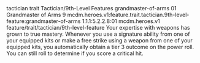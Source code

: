 <ability>
  <metadata>
    <class>tactician</class>
    <feature_type>trait</feature_type>
    <file_dpath>Tactician/9th-Level Features</file_dpath>
    <item_id>grandmaster-of-arms</item_id>
    <item_index>01</item_index>
    <item_name>Grandmaster of Arms</item_name>
    <level>9</level>
    <scc>mcdm.heroes.v1:feature.trait.tactician.9th-level-feature:grandmaster-of-arms</scc>
    <scdc>1.1.1:5.2.2.8:01</scdc>
    <source>mcdm.heroes.v1</source>
    <type>feature/trait/tactician/9th-level-feature</type>
  </metadata>
  <effects>
    <effect type="mundane">Your expertise with weapons has grown to true mastery. Whenever you use a signature ability from one of your equipped kits or make a free strike using a weapon from one of your equipped kits, you automatically obtain a tier 3 outcome on the power roll. You can still roll to determine if you score a critical hit.</effect>
  </effects>
</ability>
